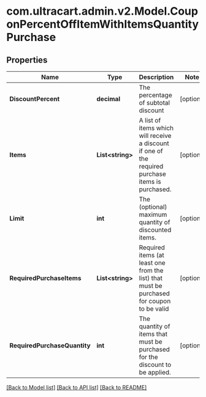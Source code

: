 
# com.ultracart.admin.v2.Model.CouponPercentOffItemWithItemsQuantityPurchase

## Properties

Name | Type | Description | Notes
------------ | ------------- | ------------- | -------------
**DiscountPercent** | **decimal** | The percentage of subtotal discount | [optional] 
**Items** | **List&lt;string&gt;** | A list of items which will receive a discount if one of the required purchase items is purchased. | [optional] 
**Limit** | **int** | The (optional) maximum quantity of discounted items. | [optional] 
**RequiredPurchaseItems** | **List&lt;string&gt;** | Required items (at least one from the list) that must be purchased for coupon to be valid | [optional] 
**RequiredPurchaseQuantity** | **int** | The quantity of items that must be purchased for the discount to be applied. | [optional] 

[[Back to Model list]](../README.md#documentation-for-models)
[[Back to API list]](../README.md#documentation-for-api-endpoints)
[[Back to README]](../README.md)

